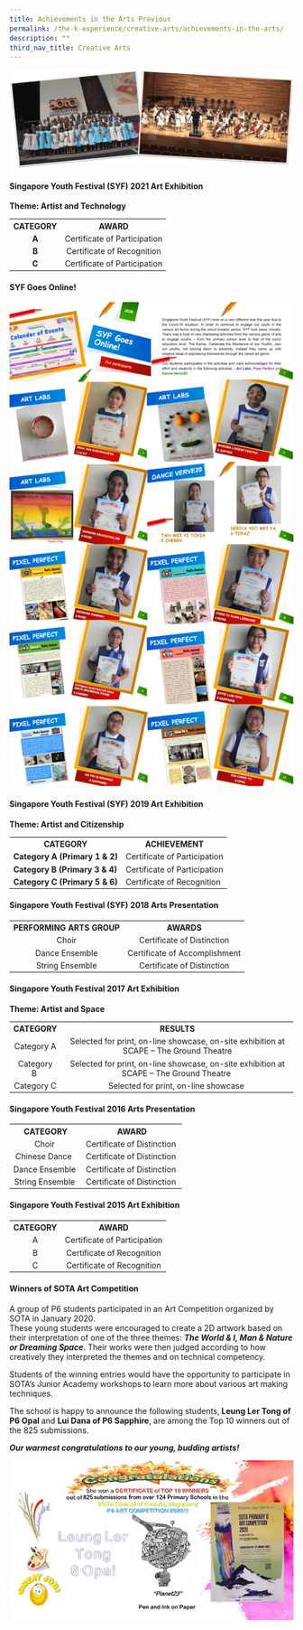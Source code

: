 ```yaml
---
title: Achievements in the Arts Previous
permalink: /the-k-experience/creative-arts/achievements-in-the-arts/
description: ""
third_nav_title: Creative Arts
---
```


<img src="/images/aa1.png">
<h4><strong>Singapore Youth Festival (SYF) 2021 Art Exhibition</strong></h4>
<p><strong>Theme: Artist and Technology</strong></p>
<table>
<tbody>
<tr>
<th style="text-align: center;">CATEGORY</th>
<th style="text-align: center;">AWARD</th>
</tr>
<tr>
<td style="text-align: center;"><strong>A</strong></td>
<td style="text-align: center;">Certificate of Participation</td>
</tr>
<tr>
<td style="text-align: center;"><strong>B</strong></td>
<td style="text-align: center;">Certificate of Recognition</td>
</tr>
<tr>
<td style="text-align: center;"><strong>C</strong></td>
<td style="text-align: center;">Certificate of Participation</td>
</tr>
</tbody>
</table>
<h4><strong>SYF Goes Online!&nbsp;</strong></h4>
<img src="/images/aa2.png">
<h4><strong>Singapore Youth Festival (SYF) 2019 Art Exhibition</strong></h4>
<p><strong>Theme: Artist and Citizenship</strong></p>
<table>
<tbody>
<tr>
<th>CATEGORY</th>
<th>ACHIEVEMENT</th>
</tr>
<tr>
<td><strong>Category A (Primary 1 &amp; 2)</strong></td>
<td>Certificate of Participation</td>
</tr>
<tr>
<td><strong>Category B (Primary 3 &amp; 4)</strong></td>
<td>Certificate of Participation</td>
</tr>
<tr>
<td><strong>Category C (Primary 5 &amp; 6)</strong></td>
<td>Certificate of Recognition</td>
</tr>
</tbody>
</table>
<h4><strong>Singapore Youth Festival (SYF) 2018 Arts Presentation</strong></h4>
<table>
<tbody>
<tr>
<th style="text-align: center;">PERFORMING ARTS GROUP</th>
<th style="text-align: center;">AWARDS</th>
</tr>
<tr>
<td style="text-align: center;">Choir</td>
<td style="text-align: center;">Certificate of Distinction</td>
</tr>
<tr>
<td style="text-align: center;">Dance Ensemble</td>
<td style="text-align: center;">Certificate of Accomplishment</td>
</tr>
<tr>
<td style="text-align: center;">String Ensemble</td>
<td style="text-align: center;">Certificate of Distinction</td>
</tr>
</tbody>
</table>
<h4>Singapore Youth Festival 2017 Art Exhibition</h4>
<p><strong>Theme: Artist and Space</strong></p>
<table>
<tbody>
<tr>
<th style="text-align: center;">CATEGORY</th>
<th style="text-align: center;">RESULTS</th>
</tr>
<tr>
<td style="text-align: center;">Category A</td>
<td style="text-align: center;">Selected for print, on-line showcase, on-site exhibition at SCAPE &ndash; The Ground Theatre</td>
</tr>
<tr>
<td style="text-align: center;">Category B&nbsp;</td>
<td style="text-align: center;">Selected for print, on-line showcase, on-site exhibition at SCAPE &ndash; The Ground Theatre&nbsp;</td>
</tr>
<tr>
<td style="text-align: center;">Category C</td>
<td style="text-align: center;">Selected for print, on-line showcase&nbsp;</td>
</tr>
</tbody>
</table>
<h4><strong>Singapore Youth Festival 2016 Arts Presentation</strong></h4>
<table>
<tbody>
<tr>
<th style="text-align: center;">CATEGORY</th>
<th style="text-align: center;">AWARD</th>
</tr>
<tr>
<td style="text-align: center;">Choir&nbsp;</td>
<td style="text-align: center;">Certificate of Distinction&nbsp;</td>
</tr>
<tr>
<td style="text-align: center;">Chinese Dance&nbsp;&nbsp;</td>
<td style="text-align: center;">Certificate of Distinction&nbsp;</td>
</tr>
<tr>
<td style="text-align: center;">Dance Ensemble&nbsp;</td>
<td style="text-align: center;">Certificate of Distinction&nbsp;</td>
</tr>
<tr>
<td style="text-align: center;">String Ensemble&nbsp;</td>
<td style="text-align: center;">Certificate of Distinction&nbsp;</td>
</tr>
</tbody>
</table>
<h4><strong>Singapore Youth Festival 2015 Art Exhibition</strong></h4>
<table>
<tbody>
<tr>
<th style="text-align: center;">CATEGORY</th>
<th style="text-align: center;">AWARD</th>
</tr>
<tr>
<td style="text-align: center;">A</td>
<td style="text-align: center;">Certificate of Participation</td>
</tr>
<tr>
<td style="text-align: center;">B</td>
<td style="text-align: center;">Certificate of Recognition</td>
</tr>
<tr>
<td style="text-align: center;">C</td>
<td style="text-align: center;">Certificate of Recognition</td>
</tr>
</tbody>
</table>
<h4><strong>Winners of SOTA Art Competition</strong></h4>
<p>A group of P6 students participated in an Art Competition organized by SOTA in January 2020.<br />These young students were encouraged to create a 2D artwork based on their interpretation of one of the three themes:&nbsp;<strong><em>The World &amp; I, Man &amp; Nature or Dreaming Space</em></strong>. Their works were then judged according to how creatively they interpreted the themes and on technical competency.</p>
<p>Students of the winning entries would have the opportunity to participate in SOTA&rsquo;s Junior Academy workshops to learn more about various art making techniques.&nbsp;</p>
<p>The school is happy to announce the following students,<strong>&nbsp;Leung Ler Tong of P6 Opal&nbsp;</strong>and&nbsp;<strong>Lui Dana of P6 Sapphire</strong>, are among the Top 10 winners out of the 825 submissions.&nbsp;</p>
<p><strong><em>Our warmest congratulations to our young, budding artists!</em></strong></p>
<img src="/images/aa3.jpg">